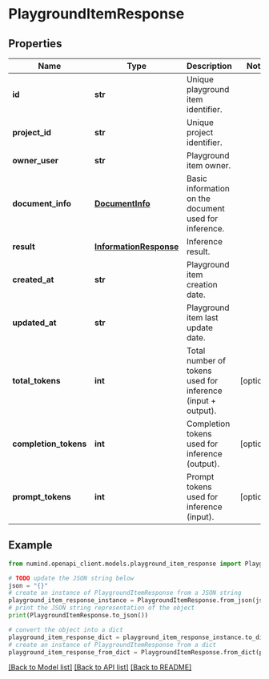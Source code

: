 # PlaygroundItemResponse


## Properties

Name | Type | Description | Notes
------------ | ------------- | ------------- | -------------
**id** | **str** | Unique playground item identifier. | 
**project_id** | **str** | Unique project identifier. | 
**owner_user** | **str** | Playground item owner. | 
**document_info** | [**DocumentInfo**](DocumentInfo.md) | Basic information on the document used for inference. | 
**result** | [**InformationResponse**](InformationResponse.md) | Inference result. | 
**created_at** | **str** | Playground item creation date. | 
**updated_at** | **str** | Playground item last update date. | 
**total_tokens** | **int** | Total number of tokens used for inference (input + output). | [optional] 
**completion_tokens** | **int** | Completion tokens used for inference (output). | [optional] 
**prompt_tokens** | **int** | Prompt tokens used for inference (input). | [optional] 

## Example

```python
from numind.openapi_client.models.playground_item_response import PlaygroundItemResponse

# TODO update the JSON string below
json = "{}"
# create an instance of PlaygroundItemResponse from a JSON string
playground_item_response_instance = PlaygroundItemResponse.from_json(json)
# print the JSON string representation of the object
print(PlaygroundItemResponse.to_json())

# convert the object into a dict
playground_item_response_dict = playground_item_response_instance.to_dict()
# create an instance of PlaygroundItemResponse from a dict
playground_item_response_from_dict = PlaygroundItemResponse.from_dict(playground_item_response_dict)
```
[[Back to Model list]](../README.md#documentation-for-models) [[Back to API list]](../README.md#documentation-for-api-endpoints) [[Back to README]](../README.md)


